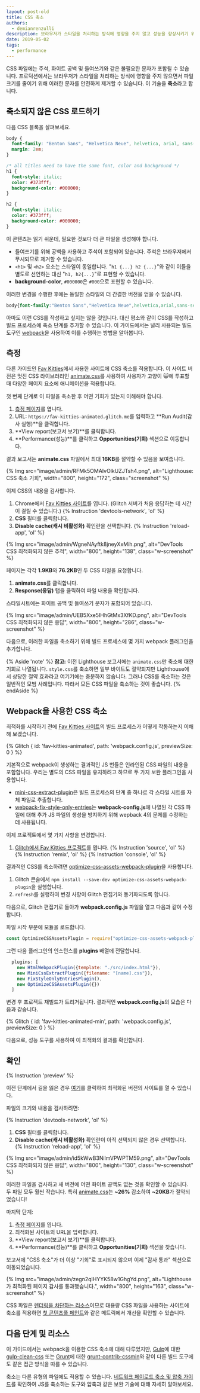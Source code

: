 ```yaml
---
layout: post-old
title: CSS 축소
authors:
  - demianrenzulli
description: 브라우저가 스타일을 처리하는 방식에 영향을 주지 않고 성능을 향상시키기 위해 CSS 파일을 축소하는 방법을 알아봅니다.
date: 2019-05-02
tags:
  - performance
---
```


CSS 파일에는 주석, 화이트 공백 및 들여쓰기와 같은 불필요한 문자가 포함될 수 있습니다. 프로덕션에서는 브라우저가 스타일을 처리하는 방식에 영향을 주지 않으면서 파일 크기를 줄이기 위해 이러한 문자를 안전하게 제거할 수 있습니다. 이 기술을 **축소**라고 합니다.

## 축소되지 않은 CSS 로드하기

다음 CSS 블록을 살펴보세요.

```css
body {
  font-family: "Benton Sans", "Helvetica Neue", helvetica, arial, sans-serif;
  margin: 2em;
}

/* all titles need to have the same font, color and background */
h1 {
  font-style: italic;
  color: #373fff;
  background-color: #000000;
}

h2 {
  font-style: italic;
  color: #373fff;
  background-color: #000000;
}
```

이 콘텐츠는 읽기 쉬운데, 필요한 것보다 더 큰 파일을 생성해야 합니다.

- 들여쓰기를 위해 공백을 사용하고 주석이 포함되어 있습니다. 주석은 브라우저에서 무시되므로 제거할 수 있습니다.
- `<h1>` 및 `<h2>` 요소는 스타일이 동일합니다. "`h1 {...} h2 {...}`"와 같이 이들을 별도로 선언하는 대신 "`h1, h2{...}`"로 표현할 수 있습니다.
- **background-color**, `#000000`은 `#000`으로 표현할 수 있습니다.

이러한 변경을 수행한 후에는 동일한 스타일의 더 간결한 버전을 얻을 수 있습니다.

```css
body{font-family:"Benton Sans","Helvetica Neue",helvetica,arial,sans-serif;margin:2em}h1,h2{font-style:italic;color:#373fff;background-color:#000}
```

아마도 이런 CSS를 작성하고 싶지는 않을 것입니다. 대신 평소와 같이 CSS를 작성하고 빌드 프로세스에 축소 단계를 추가할 수 있습니다. 이 가이드에서는 널리 사용되는 빌드 도구인 [webpack](https://webpack.js.org/)을 사용하여 이를 수행하는 방법을 알아봅니다.

## 측정

다른 가이드인 [Fav Kitties](https://fav-kitties-animated.glitch.me/)에서 사용한 사이트에 CSS 축소를 적용합니다. 이 사이트 버전은 멋진 CSS 라이브러리인 [animate.css](https://github.com/daneden/animate.css)를 사용하여 사용자가 고양이 😺에 투표할 때 다양한 페이지 요소에 애니메이션을 적용합니다.

첫 번째 단계로 이 파일을 축소한 후 어떤 기회가 있는지 이해해야 합니다.

1. [측정 페이지](/measure)를 엽니다.
2. URL: `https://fav-kitties-animated.glitch.me`를 입력하고 **Run Audit(감사 실행)**을 클릭합니다.
3. **View report(보고서 보기)**를 클릭합니다.
4. **Performance(성능)**를 클릭하고 **Opportunities(기회)** 섹션으로 이동합니다.

결과 보고서는 **animate.css** 파일에서 최대 **16KB**를 절약할 수 있음을 보여줍니다.

{% Img src="image/admin/RFMk5OMAIvOlkUZJTsh4.png", alt="Lighthouse: CSS 축소 기회", width="800", height="172", class="screenshot" %}

이제 CSS의 내용을 검사합니다.

1. Chrome에서 [Fav Kitties 사이트](https://fav-kitties-animated.glitch.me/)를 엽니다. (Glitch 서버가 처음 응답하는 데 시간이 걸릴 수 있습니다.) {% Instruction 'devtools-network', 'ol' %}
2. **CSS** 필터를 클릭합니다.
3. **Disable cache(캐시 비활성화)** 확인란을 선택합니다. {% Instruction 'reload-app', 'ol' %}

{% Img src="image/admin/WgneNAyftk8jneyXxMih.png", alt="DevTools CSS 최적화되지 않은 추적", width="800", height="138", class="w-screenshot" %}

페이지는 각각 **1.9KB**와 **76.2KB**인 두 CSS 파일을 요청합니다.

1. **animate.css**를 클릭합니다.
2. **Response(응답)** 탭을 클릭하여 파일 내용을 확인합니다.

스타일시트에는 화이트 공백 및 들여쓰기 문자가 포함되어 있습니다.

{% Img src="image/admin/UEB5Xxe5IHhGtMx3XfKD.png", alt="DevTools CSS 최적화되지 않은 응답", width="800", height="286", class="w-screenshot" %}

다음으로, 이러한 파일을 축소하기 위해 빌드 프로세스에 몇 가지 webpack 플러그인을 추가합니다.

{% Aside 'note' %} **참고:** 이전 Lighthouse 보고서에는 `animate.css`만 축소에 대한 기회로 나열됩니다. `style.css`를 축소하면 일부 바이트도 절약되지만 Lighthouse에서 상당한 절약 효과라고 여기기에는 충분하지 않습니다. 그러나 CSS를 축소하는 것은 일반적인 모범 사례입니다. 따라서 모든 CSS 파일을 축소하는 것이 좋습니다. {% endAside %}

## Webpack을 사용한 CSS 축소

최적화를 시작하기 전에 [Fav Kitties 사이트](https://glitch.com/edit/#!/fav-kitties-animated?path=webpack.config.js:1:0%5D)의 빌드 프로세스가 어떻게 작동하는지 이해해 보겠습니다.

{% Glitch { id: 'fav-kitties-animated', path: 'webpack.config.js', previewSize: 0 } %}

기본적으로 webpack이 생성하는 결과적인 JS 번들은 인라인된 CSS 파일의 내용을 포함합니다. 우리는 별도의 CSS 파일을 유지하려고 하므로 두 가지 보완 플러그인을 사용합니다.

- [mini-css-extract-plugin](https://github.com/webpack-contrib/mini-css-extract-plugin)은 빌드 프로세스의 단계 중 하나로 각 스타일 시트를 자체 파일로 추출합니다.
- [webpack-fix-style-only-entries](https://github.com/fqborges/webpack-fix-style-only-entries)는 **webpack-config.js**에 나열된 각 CSS 파일에 대해 추가 JS 파일의 생성을 방지하기 위해 wepback 4의 문제를 수정하는 데 사용됩니다.

이제 프로젝트에서 몇 가지 사항을 변경합니다.

1. [Glitch에서 Fav Kitties 프로젝트](https://glitch.com/~fav-kitties-animated)를 엽니다. {% Instruction 'source', 'ol' %} {% Instruction 'remix', 'ol' %} {% Instruction 'console', 'ol' %}

결과적인 CSS를 축소하려면 [optimize-css-assets-webpack-plugin](https://github.com/NMFR/optimize-css-assets-webpack-plugin)을 사용합니다.

1. Glitch 콘솔에서 `npm install --save-dev optimize-css-assets-webpack-plugin`을 실행합니다.
2. `refresh`를 실행하여 변경 사항이 Glitch 편집기와 동기화되도록 합니다.

다음으로, Glitch 편집기로 돌아가 **webpack.config.js** 파일을 열고 다음과 같이 수정합니다.

파일 시작 부분에 모듈을 로드합니다.

```js
const OptimizeCSSAssetsPlugin = require("optimize-css-assets-webpack-plugin");
```

그런 다음 플러그인의 인스턴스를 **plugins** 배열에 전달합니다.

```js
  plugins: [
    new HtmlWebpackPlugin({template: "./src/index.html"}),
    new MiniCssExtractPlugin({filename: "[name].css"}),
    new FixStyleOnlyEntriesPlugin(),
    new OptimizeCSSAssetsPlugin({})
  ]
```

변경 후 프로젝트 재빌드가 트리거됩니다. 결과적인 **webpack.config.js**의 모습은 다음과 같습니다.

{% Glitch { id: 'fav-kitties-animated-min', path: 'webpack.config.js', previewSize: 0 } %}

다음으로, 성능 도구를 사용하여 이 최적화의 결과를 확인합니다.

## 확인

{% Instruction 'preview' %}

이전 단계에서 길을 잃은 경우 [여기](https://fav-kitties-animated-min.glitch.me/)를 클릭하여 최적화된 버전의 사이트를 열 수 있습니다.

파일의 크기와 내용을 검사하려면:

{% Instruction 'devtools-network', 'ol' %}

1. **CSS** 필터를 클릭합니다.
2. **Disable cache(캐시 비활성화)** 확인란이 아직 선택되지 않은 경우 선택합니다. {% Instruction 'reload-app', 'ol' %}

{% Img src="image/admin/id5kWwB3NilmVPWPTM59.png", alt="DevTools CSS 최적화되지 않은 응답", width="800", height="130", class="w-screenshot" %}

이러한 파일을 검사하고 새 버전에 어떤 화이트 공백도 없는 것을 확인할 수 있습니다. 두 파일 모두 훨씬 작습니다. 특히 [animate.css](http://fav-kitties-animated-min.glitch.me/animate.css)는 **~26%** 감소하여 **~20KB**가 절약되었습니다!

마지막 단계:

1. [측정 페이지](/measure)를 엽니다.
2. 최적화된 사이트의 URL을 입력합니다.
3. **View report(보고서 보기)**를 클릭합니다.
4. **Performance(성능)**를 클릭하고 **Opportunities(기회)** 섹션을 찾습니다.

보고서에 "CSS 축소"가 더 이상 "기회"로 표시되지 않으며 이제 "감사 통과" 섹션으로 이동되었습니다.

{% Img src="image/admin/zegn2qIHYYK58w1GhgYd.png", alt="Lighthouse가 최적화된 페이지 감사를 통과했습니다.", width="800", height="163", class="w-screenshot" %}

CSS 파일은 [렌더링을 차단하는 리소스](https://developers.google.com/web/tools/lighthouse/audits/blocking-resources)이므로 대용량 CSS 파일을 사용하는 사이트에 축소를 적용하면 [첫 콘텐츠풀 페인트](/first-contentful-paint)와 같은 메트릭에서 개선을 확인할 수 있습니다.

## 다음 단계 및 리소스

이 가이드에서는 webpack을 이용한 CSS 축소에 대해 다루었지만, [Gulp](https://gulpjs.com/)에 대한 [gulp-clean-css](https://www.npmjs.com/package/gulp-clean-css) 또는 [Grunt](https://gruntjs.com/)에 대한 [grunt-contrib-cssmin](https://www.npmjs.com/package/grunt-contrib-cssmin)와 같이 다른 빌드 도구에도 같은 접근 방식을 따를 수 있습니다.

축소는 다른 유형의 파일에도 적용할 수 있습니다. [네트워크 페이로드 축소 및 압축 가이드](/fast/reduce-network-payloads-using-text-compression)를 확인하여 JS를 축소하는 도구와 압축과 같은 보완 기술에 대해 자세히 알아보세요.
